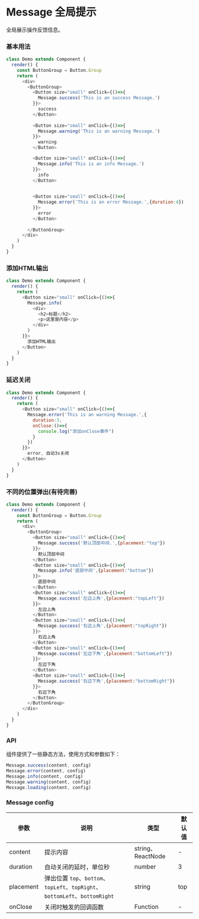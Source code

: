 Message 全局提示
===

全局展示操作反馈信息。

### 基本用法

<!--DemoStart--> 
```js
class Demo extends Component {
  render() {
    const ButtonGroup = Button.Group
    return (
      <div>
        <ButtonGroup>
          <Button size="small" onClick={()=>{
            Message.success('This is an success Message.')
          }}>
            success
          </Button>  
          
          <Button size="small" onClick={()=>{
            Message.warning('This is an warning Message.')
          }}>
            warning
          </Button>  

          <Button size="small" onClick={()=>{
            Message.info('This is an info Message.')
          }}>
            info
          </Button>  

          
          <Button size="small" onClick={()=>{
            Message.error('This is an error Message.',{duration:4})
          }}>
            error
          </Button>  
          
        </ButtonGroup>
      </div>
    )
  }
}
```
<!--End-->


### 添加HTML输出

<!--DemoStart--> 
```js
class Demo extends Component {
  render() {
    return (
      <Button size="small" onClick={()=>{
        Message.info(
          <div>
            <h2>标题</h2>
            <p>这里是内容</p>
          </div>
        )
      }}>
        添加HTML输出 
      </Button> 
    )
  }
}
```
<!--End-->

### 延迟关闭

<!--DemoStart--> 
```js
class Demo extends Component {
  render() {
    return (
      <Button size="small" onClick={()=>{
        Message.error('This is an warning Message.',{
          duration:3,
          onClose:()=>{
            console.log("添加onClose事件")
          }
        })
      }}>
        error, 自动3s关闭
      </Button>
    )
  }
}
```
<!--End-->

### 不同的位置弹出(有待完善)

<!--DemoStart--> 
```js
class Demo extends Component {
  render() {
    const ButtonGroup = Button.Group
    return (
      <div>
        <ButtonGroup>
          <Button size="small" onClick={()=>{
            Message.success('默认顶部中间.',{placement:"top"})
          }}>
            默认顶部中间
          </Button>
          <Button size="small" onClick={()=>{
            Message.info('底部中间',{placement:"bottom"})
          }}>
            底部中间
          </Button>
          <Button size="small" onClick={()=>{
            Message.success('左边上角',{placement:"topLeft"})
          }}>
            左边上角
          </Button>
          <Button size="small" onClick={()=>{
            Message.success('右边上角',{placement:"topRight"})
          }}>
            右边上角
          </Button>
          <Button size="small" onClick={()=>{
            Message.success('左边下角',{placement:"bottomLeft"})
          }}>
            左边下角
          </Button>
          <Button size="small" onClick={()=>{
            Message.success('右边下角',{placement:"bottomRight"})
          }}>
            右边下角
          </Button>
        </ButtonGroup>
      </div>
    )
  }
}
```
<!--End-->

### API

组件提供了一些静态方法，使用方式和参数如下：

```js
Message.success(content, config)  
Message.error(content, config)  
Message.info(content, config)  
Message.warning(content, config)  
Message.loading(content, config)  
```

### Message config

| 参数 | 说明 | 类型 | 默认值 |
|--------- |-------- |--------- |-------- |
| content | 提示内容 | string、ReactNode | - |
| duration | 自动关闭的延时，单位秒 | number | 3 |
| placement | 弹出位置 `top`、`bottom`、`topLeft`、`topRight`、`bottomLeft`、`bottomRight` | string | top |
| onClose | 关闭时触发的回调函数 | Function | - |